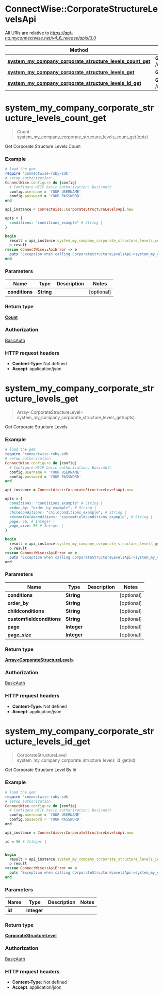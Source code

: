 # ConnectWise::CorporateStructureLevelsApi

All URIs are relative to *https://api-na.myconnectwise.net/v4_6_release/apis/3.0*

Method | HTTP request | Description
------------- | ------------- | -------------
[**system_my_company_corporate_structure_levels_count_get**](CorporateStructureLevelsApi.md#system_my_company_corporate_structure_levels_count_get) | **GET** /system/myCompany/corporateStructureLevels/count | 
[**system_my_company_corporate_structure_levels_get**](CorporateStructureLevelsApi.md#system_my_company_corporate_structure_levels_get) | **GET** /system/myCompany/corporateStructureLevels | 
[**system_my_company_corporate_structure_levels_id_get**](CorporateStructureLevelsApi.md#system_my_company_corporate_structure_levels_id_get) | **GET** /system/myCompany/corporateStructureLevels/{id} | 


# **system_my_company_corporate_structure_levels_count_get**
> Count system_my_company_corporate_structure_levels_count_get(opts)



Get Corporate Structure Levels Count

### Example
```ruby
# load the gem
require 'connectwise-ruby-sdk'
# setup authorization
ConnectWise.configure do |config|
  # Configure HTTP basic authorization: BasicAuth
  config.username = 'YOUR USERNAME'
  config.password = 'YOUR PASSWORD'
end

api_instance = ConnectWise::CorporateStructureLevelsApi.new

opts = { 
  conditions: "conditions_example" # String | 
}

begin
  result = api_instance.system_my_company_corporate_structure_levels_count_get(opts)
  p result
rescue ConnectWise::ApiError => e
  puts "Exception when calling CorporateStructureLevelsApi->system_my_company_corporate_structure_levels_count_get: #{e}"
end
```

### Parameters

Name | Type | Description  | Notes
------------- | ------------- | ------------- | -------------
 **conditions** | **String**|  | [optional] 

### Return type

[**Count**](Count.md)

### Authorization

[BasicAuth](../README.md#BasicAuth)

### HTTP request headers

 - **Content-Type**: Not defined
 - **Accept**: application/json



# **system_my_company_corporate_structure_levels_get**
> Array&lt;CorporateStructureLevel&gt; system_my_company_corporate_structure_levels_get(opts)



Get Corporate Structure Levels

### Example
```ruby
# load the gem
require 'connectwise-ruby-sdk'
# setup authorization
ConnectWise.configure do |config|
  # Configure HTTP basic authorization: BasicAuth
  config.username = 'YOUR USERNAME'
  config.password = 'YOUR PASSWORD'
end

api_instance = ConnectWise::CorporateStructureLevelsApi.new

opts = { 
  conditions: "conditions_example" # String | 
  order_by: "order_by_example", # String | 
  childconditions: "childconditions_example", # String | 
  customfieldconditions: "customfieldconditions_example", # String | 
  page: 56, # Integer | 
  page_size: 56 # Integer | 
}

begin
  result = api_instance.system_my_company_corporate_structure_levels_get(opts)
  p result
rescue ConnectWise::ApiError => e
  puts "Exception when calling CorporateStructureLevelsApi->system_my_company_corporate_structure_levels_get: #{e}"
end
```

### Parameters

Name | Type | Description  | Notes
------------- | ------------- | ------------- | -------------
 **conditions** | **String**|  | [optional] 
 **order_by** | **String**|  | [optional] 
 **childconditions** | **String**|  | [optional] 
 **customfieldconditions** | **String**|  | [optional] 
 **page** | **Integer**|  | [optional] 
 **page_size** | **Integer**|  | [optional] 

### Return type

[**Array&lt;CorporateStructureLevel&gt;**](CorporateStructureLevel.md)

### Authorization

[BasicAuth](../README.md#BasicAuth)

### HTTP request headers

 - **Content-Type**: Not defined
 - **Accept**: application/json



# **system_my_company_corporate_structure_levels_id_get**
> CorporateStructureLevel system_my_company_corporate_structure_levels_id_get(id)



Get Corporate Structure Level By Id

### Example
```ruby
# load the gem
require 'connectwise-ruby-sdk'
# setup authorization
ConnectWise.configure do |config|
  # Configure HTTP basic authorization: BasicAuth
  config.username = 'YOUR USERNAME'
  config.password = 'YOUR PASSWORD'
end

api_instance = ConnectWise::CorporateStructureLevelsApi.new

id = 56 # Integer | 


begin
  result = api_instance.system_my_company_corporate_structure_levels_id_get(id)
  p result
rescue ConnectWise::ApiError => e
  puts "Exception when calling CorporateStructureLevelsApi->system_my_company_corporate_structure_levels_id_get: #{e}"
end
```

### Parameters

Name | Type | Description  | Notes
------------- | ------------- | ------------- | -------------
 **id** | **Integer**|  | 

### Return type

[**CorporateStructureLevel**](CorporateStructureLevel.md)

### Authorization

[BasicAuth](../README.md#BasicAuth)

### HTTP request headers

 - **Content-Type**: Not defined
 - **Accept**: application/json




